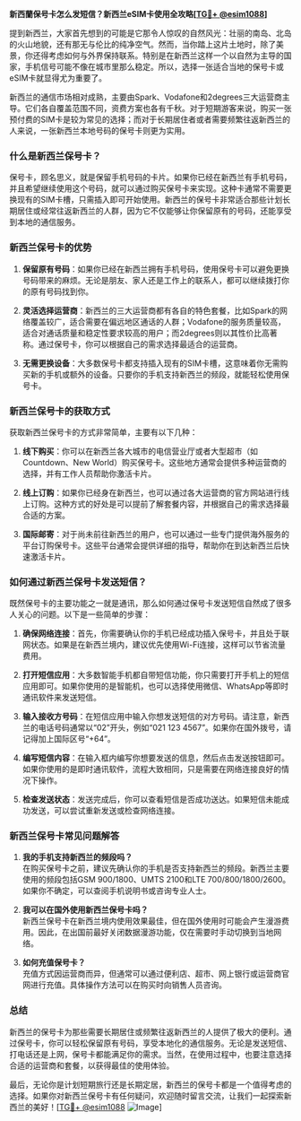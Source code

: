 **新西蘭保号卡怎么发短信？新西兰eSIM卡使用全攻略[[TG💪+ @esim1088](https://t.me/s/esim1088)]**

提到新西兰，大家首先想到的可能是它那令人惊叹的自然风光：壮丽的南岛、北岛的火山地貌，还有那无与伦比的纯净空气。然而，当你踏上这片土地时，除了美景，你还得考虑如何与外界保持联系。特别是在新西兰这样一个以自然为主导的国家，手机信号可能不像在城市里那么稳定。所以，选择一张适合当地的保号卡或eSIM卡就显得尤为重要了。

新西兰的通信市场相对成熟，主要由Spark、Vodafone和2degrees三大运营商主导。它们各自覆盖范围不同，资费方案也各有千秋。对于短期游客来说，购买一张预付费的SIM卡是较为常见的选择；而对于长期居住者或者需要频繁往返新西兰的人来说，一张新西兰本地号码的保号卡则更为实用。

### **什么是新西兰保号卡？**

保号卡，顾名思义，就是保留手机号码的卡片。如果你已经在新西兰有手机号码，并且希望继续使用这个号码，就可以通过购买保号卡来实现。这种卡通常不需要更换现有的SIM卡槽，只需插入即可开始使用。新西兰的保号卡非常适合那些计划长期居住或经常往返新西兰的人群，因为它不仅能够让你保留原有的号码，还能享受到本地的通信服务。

### **新西兰保号卡的优势**

1. **保留原有号码**：如果你已经在新西兰拥有手机号码，使用保号卡可以避免更换号码带来的麻烦。无论是朋友、家人还是工作上的联系人，都可以继续拨打你的原有号码找到你。
   
2. **灵活选择运营商**：新西兰的三大运营商都有各自的特色套餐，比如Spark的网络覆盖较广，适合需要在偏远地区通话的人群；Vodafone的服务质量较高，适合对通话质量和稳定性要求较高的用户；而2degrees则以其性价比高著称。通过保号卡，你可以根据自己的需求选择最适合的运营商。

3. **无需更换设备**：大多数保号卡都支持插入现有的SIM卡槽，这意味着你无需购买新的手机或额外的设备。只要你的手机支持新西兰的频段，就能轻松使用保号卡。

### **新西兰保号卡的获取方式**

获取新西兰保号卡的方式非常简单，主要有以下几种：

1. **线下购买**：你可以在新西兰各大城市的电信营业厅或者大型超市（如Countdown、New World）购买保号卡。这些地方通常会提供多种运营商的选择，并有工作人员帮助你激活卡片。

2. **线上订购**：如果你已经身在新西兰，也可以通过各大运营商的官方网站进行线上订购。这种方式的好处是可以提前了解套餐内容，并根据自己的需求选择最合适的方案。

3. **国际邮寄**：对于尚未前往新西兰的用户，也可以通过一些专门提供海外服务的平台订购保号卡。这些平台通常会提供详细的指导，帮助你在到达新西兰后快速激活卡片。

### **如何通过新西兰保号卡发送短信？**

既然保号卡的主要功能之一就是通讯，那么如何通过保号卡发送短信自然成了很多人关心的问题。以下是一些简单的步骤：

1. **确保网络连接**：首先，你需要确认你的手机已经成功插入保号卡，并且处于联网状态。如果是在新西兰境内，建议优先使用Wi-Fi连接，这样可以节省流量费用。

2. **打开短信应用**：大多数智能手机都自带短信功能，你只需要打开手机上的短信应用即可。如果你使用的是智能机，也可以选择使用微信、WhatsApp等即时通讯软件来发送短信。

3. **输入接收方号码**：在短信应用中输入你想发送短信的对方号码。请注意，新西兰的电话号码通常以“02”开头，例如“021 123 4567”。如果你在国外拨号，请记得加上国际区号“+64”。

4. **编写短信内容**：在输入框内编写你想要发送的信息，然后点击发送按钮即可。如果你使用的是即时通讯软件，流程大致相同，只是需要在网络连接良好的情况下操作。

5. **检查发送状态**：发送完成后，你可以查看短信是否成功送达。如果短信未能成功发送，可以尝试重新发送或检查网络连接。

### **新西兰保号卡常见问题解答**

1. **我的手机支持新西兰的频段吗？**  
   在购买保号卡之前，建议先确认你的手机是否支持新西兰的频段。新西兰主要使用的频段包括GSM 900/1800、UMTS 2100和LTE 700/800/1800/2600。如果你不确定，可以查阅手机说明书或咨询专业人士。

2. **我可以在国外使用新西兰保号卡吗？**  
   新西兰保号卡在新西兰境内使用效果最佳，但在国外使用时可能会产生漫游费用。因此，在出国前最好关闭数据漫游功能，仅在需要时手动切换到当地网络。

3. **如何充值保号卡？**  
   充值方式因运营商而异，但通常可以通过便利店、超市、网上银行或运营商官网进行充值。具体操作方法可以在购买时向销售人员咨询。

### **总结**

新西兰的保号卡为那些需要长期居住或频繁往返新西兰的人提供了极大的便利。通过保号卡，你可以轻松保留原有号码，享受本地化的通信服务。无论是发送短信、打电话还是上网，保号卡都能满足你的需求。当然，在使用过程中，也要注意选择合适的运营商和套餐，以获得最佳的使用体验。

最后，无论你是计划短期旅行还是长期定居，新西兰的保号卡都是一个值得考虑的选择。如果你对新西兰保号卡有任何疑问，欢迎随时留言交流，让我们一起探索新西兰的美好！[[TG💪+ @esim1088](https://t.me/s/esim1088) ![Image](https://i.postimg.cc/4NQfJmqS/Snipaste-2025-05-13-00-14-12.png)]